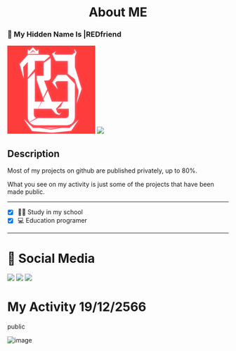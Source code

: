 
<h1 align="center">About ME</h1>

### 💮 My Hidden Name Is |REDfriend
<img src="./twitch logo.png" height="200vh">
<img src="https://img.shields.io/badge/|REDfriend-%23c91a4c.svg?&style=for-the-badge&logo=github&logoColor=white">

<H2>Description</H2>
Most of my projects on github are published privately, up to 80%.

What you see on my activity is just some of the projects that have been made public.

------------------------------
- [x] 🧑‍🎓 Study in my school
- [x] 💻 Education programer
------------------------------

# 📱 Social Media
[<img src="https://img.shields.io/badge/Facebook-%233871eb.svg?&style=for-the-badge&logo=facebook&logoColor=white">](https://www.facebook.com/profile.php?id=100069463419143)
[<img src="https://img.shields.io/badge/Instagram-%23c91a4c.svg?&style=for-the-badge&logo=instagram&logoColor=white">](https://www.instagram.com/_redfriend_/)
[<img src="https://img.shields.io/badge/Discord-%234138eb.svg?&style=for-the-badge&logo=discord&logoColor=white">](https://www.discord.com/)

# My Activity 19/12/2566 
public

![image](https://github.com/1REDfriend/1REDfriend/assets/83909061/1d89dad3-7ec8-40f3-b529-3ab0bf601a48)
